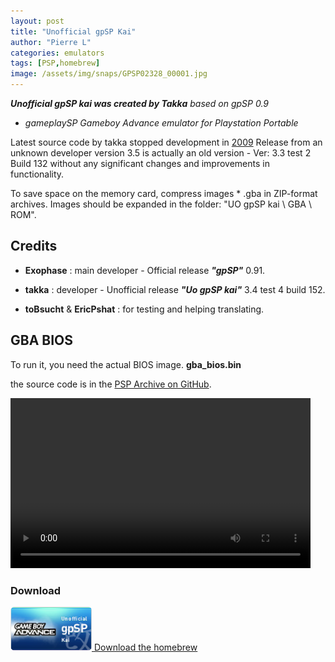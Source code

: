 ```yaml
---
layout: post
title: "Unofficial gpSP Kai"
author: "Pierre L"
categories: emulators
tags: [PSP,homebrew]
image: /assets/img/snaps/GPSP02328_00001.jpg
---
```


<b><i>Unofficial gpSP kai was created by Takka</b> based on gpSP 0.9

- gameplaySP Gameboy Advance emulator for Playstation Portable</I>


Latest source code by takka stopped development in [2009](https://osdn.net/projects/gpsp-kai/scm/svn/tree/head/trunk/gpsp-kai-test/)
Release from an unknown developer version 3.5 is actually an old version - Ver: 3.3 test 2 Build 132 without any significant changes and improvements in functionality.

To save space on the memory card, compress images * .gba in ZIP-format archives.
Images should be expanded in the folder: "UO gрSP kai \ GBA \ ROM".

## Credits

- <b>Exophase</b> : main developer - Official release <b><i>"gpSP"</b></i> 0.91.

- <b>takka</b> : developer - Unofficial release <b><i>"Uo gpSP kai"</b></i> 3.4 test 4 build 152. 

- <b>toBsucht</b> & <b>EricPshat</b> : for testing and helping translating.

## GBA BIOS

To run it, you need the actual BIOS image. <b>gba_bios.bin</b>

the source code is in the [PSP Archive on GitHub](https://github.com/PSP-Archive/unofficial-gpSP-kai).

<video class="center" width="480" height="272" controls>
	<source type="video/mp4" src="https://github.com/PSP-Archive/PSP-Archive.github.io/raw/gh-pages/assets/video/2021-05-02-PSP-Mame4All.mp4">
</video>

### Download

<p class="download-btn">
    <a href="https://archive.org/compress/gp-sp-kai-v-3.4-test-4-b-230fat.-7z/formats=7Z&file=/gp-sp-kai-v-3.4-test-4-b-230fat.-7z.zip">
	<img border="0" alt="Download the homebrew" src="/assets/img/icon0/2021-05-05-uo-gpsp-kai.png" width="130" height="70">
	Download the homebrew
	</a>
</p>
